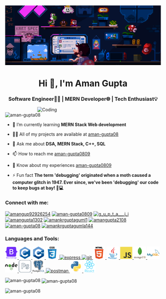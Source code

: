 [![MasterHead](https://raw.githubusercontent.com/mosh3eb/Portfolio_Page/main/images/bg.gif)](https://github.com/aman-gupta08)
<h1 align="center">Hi 👋, I'm Aman Gupta</h1>
<h3 align="center">Software Engineer👨‍💻 | MERN Developer🌐 | Tech Enthusiast💡</h3>
<img align="right" alt="Coding" width="400" src="https://user-images.githubusercontent.com/74038190/225813708-98b745f2-7d22-48cf-9150-083f1b00d6c9.gif">

<p align="left"> <img src="https://komarev.com/ghpvc/?username=aman-gupta08&label=Profile%20views&color=0e75b6&style=flat" alt="aman-gupta08" /> </p>

- 🌱 I’m currently learning **MERN Stack Web development**

- 👨‍💻 All of my projects are available at [aman-gupta08](https://github.com/aman-gupta08)

- 💬 Ask me about **DSA, MERN Stack, C++, SQL**

- 📫 How to reach me [aman-gupta0809](https://www.linkedin.com/in/aman-gupta0809/)

- 📄 Know about my experiences [aman-gupta0809](https://www.linkedin.com/in/aman-gupta0809/)

- ⚡ Fun fact **The term 'debugging' originated when a moth caused a computer glitch in 1947. Ever since, we've been 'debugging' our code to keep bugs at bay! 🐞💻**

<h3 align="left">Connect with me:</h3>
<p align="left">
<a href="https://twitter.com/amangup92926254" target="blank"><img align="center" src="https://raw.githubusercontent.com/rahuldkjain/github-profile-readme-generator/master/src/images/icons/Social/twitter.svg" alt="amangup92926254" height="30" width="40" /></a>
<a href="https://linkedin.com/in/aman-gupta0809" target="blank"><img align="center" src="https://raw.githubusercontent.com/rahuldkjain/github-profile-readme-generator/master/src/images/icons/Social/linked-in-alt.svg" alt="aman-gupta0809" height="30" width="40" /></a>
<a href="https://instagram.com/g_u_p_t_a___j_i" target="blank"><img align="center" src="https://raw.githubusercontent.com/rahuldkjain/github-profile-readme-generator/master/src/images/icons/Social/instagram.svg" alt="g_u_p_t_a___j_i" height="30" width="40" /></a>
<a href="https://www.codechef.com/users/amangupta1302" target="blank"><img align="center" src="https://avatars.githubusercontent.com/u/11960354?v=4" alt="amangupta1302" height="30" width="40" /></a>
<a href="https://www.hackerrank.com/amankrguptaguml1" target="blank"><img align="center" src="https://raw.githubusercontent.com/rahuldkjain/github-profile-readme-generator/master/src/images/icons/Social/hackerrank.svg" alt="amankrguptaguml1" height="30" width="40" /></a>
<a href="https://codeforces.com/profile/amangupta2108" target="blank"><img align="center" src="https://raw.githubusercontent.com/rahuldkjain/github-profile-readme-generator/master/src/images/icons/Social/codeforces.svg" alt="amangupta2108" height="30" width="40" /></a>
<a href="https://www.leetcode.com/aman-gupta08" target="blank"><img align="center" src="https://raw.githubusercontent.com/rahuldkjain/github-profile-readme-generator/master/src/images/icons/Social/leet-code.svg" alt="aman-gupta08" height="30" width="40" /></a>
<a href="https://auth.geeksforgeeks.org/user/amankrguptagumla144" target="blank"><img align="center" src="https://raw.githubusercontent.com/rahuldkjain/github-profile-readme-generator/master/src/images/icons/Social/geeks-for-geeks.svg" alt="amankrguptagumla144" height="30" width="40" /></a>
</p>

<h3 align="left">Languages and Tools:</h3>
<p align="left"> <a href="https://getbootstrap.com" target="_blank" rel="noreferrer"> <img src="https://raw.githubusercontent.com/devicons/devicon/master/icons/bootstrap/bootstrap-plain-wordmark.svg" alt="bootstrap" width="40" height="40"/> </a> <a href="https://www.cprogramming.com/" target="_blank" rel="noreferrer"> <img src="https://raw.githubusercontent.com/devicons/devicon/master/icons/c/c-original.svg" alt="c" width="40" height="40"/> </a> <a href="https://www.w3schools.com/cpp/" target="_blank" rel="noreferrer"> <img src="https://raw.githubusercontent.com/devicons/devicon/master/icons/cplusplus/cplusplus-original.svg" alt="cplusplus" width="40" height="40"/> </a> <a href="https://www.w3schools.com/css/" target="_blank" rel="noreferrer"> <img src="https://raw.githubusercontent.com/devicons/devicon/master/icons/css3/css3-original-wordmark.svg" alt="css3" width="40" height="40"/> </a> <a href="https://expressjs.com" target="_blank" rel="noreferrer"> <img src="https://miro.medium.com/v2/resize:fit:1400/1*q6b32yNdlpyQjDZlAc1QEg.png" alt="express" width="40" height="40"/> </a> <a href="https://git-scm.com/" target="_blank" rel="noreferrer"> <img src="https://www.vectorlogo.zone/logos/git-scm/git-scm-icon.svg" alt="git" width="40" height="40"/> </a> <a href="https://www.w3.org/html/" target="_blank" rel="noreferrer"> <img src="https://raw.githubusercontent.com/devicons/devicon/master/icons/html5/html5-original-wordmark.svg" alt="html5" width="40" height="40"/> </a> <a href="https://www.java.com" target="_blank" rel="noreferrer"> <img src="https://raw.githubusercontent.com/devicons/devicon/master/icons/java/java-original.svg" alt="java" width="40" height="40"/> </a> <a href="https://developer.mozilla.org/en-US/docs/Web/JavaScript" target="_blank" rel="noreferrer"> <img src="https://raw.githubusercontent.com/devicons/devicon/master/icons/javascript/javascript-original.svg" alt="javascript" width="40" height="40"/> </a> <a href="https://www.mongodb.com/" target="_blank" rel="noreferrer"> <img src="https://raw.githubusercontent.com/devicons/devicon/master/icons/mongodb/mongodb-original-wordmark.svg" alt="mongodb" width="40" height="40"/> </a> <a href="https://www.mysql.com/" target="_blank" rel="noreferrer"> <img src="https://raw.githubusercontent.com/devicons/devicon/master/icons/mysql/mysql-original-wordmark.svg" alt="mysql" width="40" height="40"/> </a> <a href="https://nodejs.org" target="_blank" rel="noreferrer"> <img src="https://raw.githubusercontent.com/devicons/devicon/master/icons/nodejs/nodejs-original-wordmark.svg" alt="nodejs" width="40" height="40"/> </a> <a href="https://www.photoshop.com/en" target="_blank" rel="noreferrer"> <img src="https://raw.githubusercontent.com/devicons/devicon/master/icons/photoshop/photoshop-line.svg" alt="photoshop" width="40" height="40"/> </a> <a href="https://www.postgresql.org" target="_blank" rel="noreferrer"> <img src="https://raw.githubusercontent.com/devicons/devicon/master/icons/postgresql/postgresql-original-wordmark.svg" alt="postgresql" width="40" height="40"/> </a> <a href="https://postman.com" target="_blank" rel="noreferrer"> <img src="https://www.vectorlogo.zone/logos/getpostman/getpostman-icon.svg" alt="postman" width="40" height="40"/> </a> <a href="https://www.python.org" target="_blank" rel="noreferrer"> <img src="https://raw.githubusercontent.com/devicons/devicon/master/icons/python/python-original.svg" alt="python" width="40" height="40"/> </a> <a href="https://reactjs.org/" target="_blank" rel="noreferrer"> <img src="https://raw.githubusercontent.com/devicons/devicon/master/icons/react/react-original-wordmark.svg" alt="react" width="40" height="40"/> </a> </p>

<p><img align="left" src="https://github-readme-stats.vercel.app/api/top-langs?username=aman-gupta08&show_icons=true&locale=en&layout=compact" alt="aman-gupta08" /></p>

<p>&nbsp;<img align="center" src="https://github-readme-stats.vercel.app/api?username=aman-gupta08&show_icons=true&locale=en" alt="aman-gupta08" /></p>

<p><img align="center" src="https://github-readme-streak-stats.herokuapp.com/?user=aman-gupta08&" alt="aman-gupta08" /></p>
